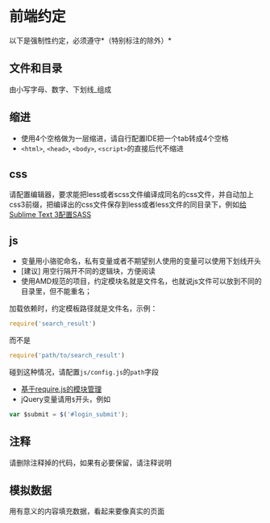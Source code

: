 # 前端约定

以下是强制性约定，必须遵守*（特别标注的除外）*

## 文件和目录

由小写字母、数字、下划线_组成

## 缩进

- 使用4个空格做为一层缩进，请自行配置IDE把一个tab转成4个空格
- `<html>`, `<head>`, `<body>`, `<script>`的直接后代不缩进

## css

请配置编辑器，要求能把less或者scss文件编译成同名的css文件，并自动加上css3前缀，把编译出的css文件保存到less或者less文件的同目录下，例如[给Sublime Text 3配置SASS](https://github.com/holyzfy/frontend_guidelines/issues/4)

## js

- 变量用小骆驼命名，私有变量或者不期望别人使用的变量可以使用下划线开头
- [建议] 用空行隔开不同的逻辑块，方便阅读
- 使用AMD规范的项目，约定模块名就是文件名，也就说js文件可以放到不同的目录里，但不能重名；

加载依赖时，约定模板路径就是文件名，示例：

```js
require('search_result')
```

而不是

```js
require('path/to/search_result')
```

碰到这种情况，请配置`js/config.js`的`path`字段
-  [基于require.js的模块管理](https://github.com/holyzfy/frontend_guidelines/issues/1)
- jQuery变量请用`$`开头，例如

```js
var $submit = $('#login_submit');
```


## 注释
    
请删除注释掉的代码，如果有必要保留，请注释说明

## 模拟数据

用有意义的内容填充数据，看起来要像真实的页面
